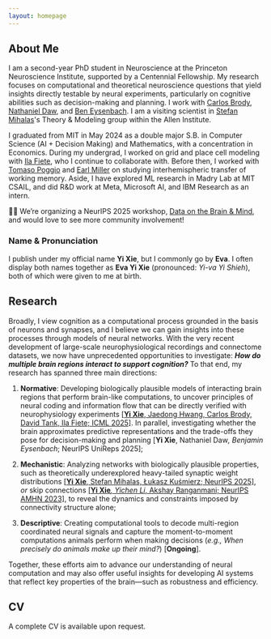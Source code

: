 ```yaml
---
layout: homepage
---
```


## About Me

I am a second-year PhD student in Neuroscience at the Princeton Neuroscience Institute, supported by a Centennial Fellowship. My research focuses on computational and theoretical neuroscience questions that yield insights directly testable by neural experiments, particularly on cognitive abilities such as decision-making and planning. I work with <a href="https://pni.princeton.edu/people/carlos-brody" targert=_blank>Carlos Brody</a>, <a href="https://psychology.princeton.edu/people/nathaniel-daw" targert=_blank>Nathaniel Daw</a>, and <a href="https://ben-eysenbach.github.io/" targert=_blank>Ben Eysenbach</a>. I am a visiting scientist in <a href="https://alleninstitute.org/person/stefan-mihalas/" target=_blank> Stefan Mihalas</a>'s Theory & Modeling group within the Allen Institute.

 I graduated from MIT in May 2024 as a double major S.B. in Computer Science (AI + Decision Making) and Mathematics, with a concentration in Economics. During my undergrad, I worked on grid and place cell modeling with <a href="https://fietelab.mit.edu/people/" target=_blank>Ila Fiete</a>, who I continue to collaborate with. Before then, I worked with <a href="https://mcgovern.mit.edu/profile/tomaso-poggio/" target=_blank>Tomaso Poggio</a> and <a href="https://ekmillerlab.mit.edu/earl-miller/" target=_blank>Earl Miller</a> on studying interhemispheric transfer of working memory. Aside, I have explored ML research in Madry Lab at MIT CSAIL, and did R&D work at Meta, Microsoft AI, and IBM Research as an intern. <br>

🧠💭 We’re organizing a NeurIPS 2025 workshop, <a href="https://data-brain-mind.github.io/" target=_blank>Data on the Brain & Mind</a>, and would love to see more community involvement! 

<!-- I currently work with Profs. <a href="https://brodylab.org/" target="_blank">Carlos Brody</a>, <a href="https://dawlab.princeton.edu/" target="_blank">Nathaniel Daw</a>, and <a href="https://ben-eysenbach.github.io/" target="_blank">Ben Eysenbach</a>, and collaborate with Prof. <a href="https://mcgovern.mit.edu/profile/ila-fiete/" target="_blank">Ila Fiete</a>. 
 -->

### Name & Pronunciation
I publish under my official name <b>Yi Xie</b>, but I commonly go by <b>Eva</b>. I often display both names together as <b>Eva Yi Xie</b> (pronounced: <em>Yi-va Yi Shieh</em>), both of which were given to me at birth.

## Research

<!-- My research seeks to understand <b>how multiple brain regions encode information and communicate with one another to coordinate the processes that allow us to interact with—and learn about—the world and ourselves</b>. These processes include navigating our surroundings and gathering information to make everyday decisions, which together shape <b>nearly all</b> of our daily activities and ultimately shape <em>who we are</em>. Yet, we still understand <em>remarkably little</em> about the neural mechanisms underlying these <em>fundamental</em> cognitive processes and behaviors. -->

Broadly, I view cognition as a computational process grounded in the basis of neurons and synapses, and I believe we can gain insights into these processes through models of neural networks. With the very recent development of large-scale neurophysiological recordings and connectome datasets, we now have unprecedented opportunities to investigate: <b><em>How do multiple brain regions interact to support cognition?</em></b>  To that end, my research has spanned three main directions:

1. <b>Normative</b>: Developing biologically plausible models of interacting brain regions that perform brain-like computations, to uncover principles of neural coding and information flow that can be directly verified with neurophysiology experiments <a href="https://minzsiure.github.io/multiregion-brain-model/" target="_blank">[<b>Yi Xie</b>, Jaedong Hwang, Carlos Brody, David Tank, Ila Fiete; ICML 2025]</a>. In parallel, investigating whether the brain approximates predictive representations and the trade-offs they pose for decision-making and planning [<b>Yi Xie</b>, Nathaniel Daw<sup>*</sup>, Benjamin Eysenbach<sup>*</sup>; NeurIPS UniReps 2025];

2. <b>Mechanistic</b>: Analyzing networks with biologically plausible properties, such as theoretically underexplored heavy-tailed synaptic weight distributions <a href="http://arxiv.org/abs/2505.09816" target="_blank">[<b>Yi Xie</b>, Stefan Mihalas, Łukasz Kuśmierz; NeurIPS 2025]</a>, <em>or</em> skip connections <a href="https://openreview.net/forum?id=EJmgk8vXMQ" target="_blank">[<b>Yi Xie<sup>*</sup></b>, Yichen Li<sup>*</sup>, Akshay Ranganmani; NeurIPS AMHN 2023]</a>, to reveal the dynamics and constraints imposed by connectivity structure alone;

3. <b>Descriptive</b>: Creating computational tools to decode multi-region coordinated neural signals and capture the moment-to-moment computations animals perform when making decisions (<em>e.g., When precisely do animals make up their mind?</em>) <a href="#" style="pointer-events:none; cursor:default; text-decoration:none;">[<b>Ongoing</b>]</a>.

Together, these efforts aim to advance our understanding of neural computation and may also offer useful insights for developing AI systems that reflect key properties of the brain—such as robustness and efficiency.

<!-- I am interested in how population of neurons encodes information and participates in learning, memory, and other cognitive functions. Additionally, I am interested in exploring any low dimensional representations being shared across various tasks and/or organisms. I study this line of work through close collaboration with experimentalists, and keep an eye out for their potential applications in building intelligent systems or understanding neurological disorders. -->

<!-- ## Before Graduate School

During my undergrad study, I conducted my research as an MIT CBMM [UROP](https://cbmm.mit.edu/about/people/xie) with Prof. Tomaso Poggio (collab w/ Prof. Earl Miller), and Prof. Ila Fiete (collab w/ Princeton BRAIN CoGS, including Prof. David Tank & Prof. Carlos Brody). I am continuing the collaborative ties now as a research affiliate. Previously, I conducted ML research in Madry Lab at MIT CSAIL as a [SuperUROP](https://superurop.mit.edu/scholars/eva-yi-xie/), and did R&D work at Meta, Microsoft AI, and IBM Research as an intern.

Personally, I have been fortunate to benefit from learning opportunities and mentorships. Equity in education in my community and society at large is important to me. During my undergrad study, aside from leadership activities, I served on advisory boards/cabinet to provide insights to MIT President Sally Kornbluth, Dean Anantha Chandrakasan (School of Engineering), and MIT EECS leaderships in driving this goal.

I am happy to connect and engage in discussions related to my interests and beyond. Feel free to reach me at evayixie [at] princeton [dot] edu for any inquiry.  -->

<!-- <h2 id="research">Research Interests</h2>
Include but not limited to:
- <strong>Theoretical/Computational Neuroscience:<strong> learning, memory, cognition, population coding, attractor model.
- <strong>Machine Learning:<strong> biologically plausible learning system, AI Alignment and safe deployment. Exploring AI regulation + policy making.
- <strong>NeuroAI:<strong> A combo of both displines, where the brain inspires better learning algorithm, and AI aids our understanding of the brain.

I believe good research needs both the depth and breath of knowledge and understanding. This enables meaningful associations, and thus leads to breakthroughs. So, I am always open to new things :) Before <strong>CompNeuro<strong> and <strong>NeuroAI<strong>, I did research in <strong>Bionics<strong>, <strong>Nuclear Science<strong>, and <strong>Genomics<strong>. -->

## CV

A complete CV is available upon request.
<!-- [Last Updated Oct 27, 2024] See my CV <a href="Yi_Xie_Neuro.pdf" target="_blank">here</a>. -->

<!-- {% include_relative _includes/misc.md %} -->